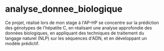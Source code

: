 # analyse_donnee_biologique
Ce projet, réalisé lors de mon stage à l'AP-HP se concentre sur la prédiction des génotypes de l'hépatite C, en réalisant une analyse approfondie des données biologiques, en appliquant des techniques de traitement du langage naturel (NLP) sur les séquences d'ADN, et en développant un modèle prédictif.
